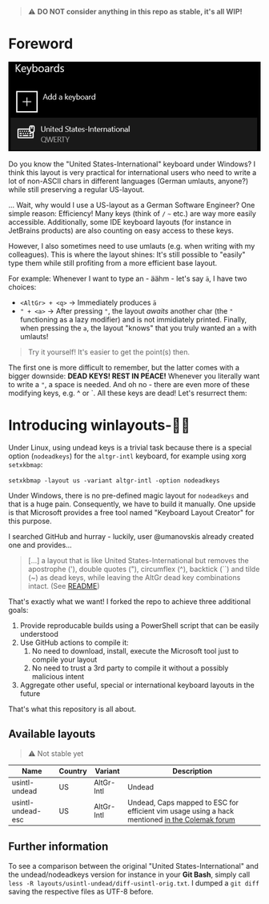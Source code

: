 > :warning: **DO NOT consider anything in this repo as stable, it's all WIP!**

# Foreword

![United States-International](.github/usintl-win.png)

Do you know the "United States-International" keyboard under Windows?
I think this layout is very practical for international users who need to write a lot of non-ASCII chars in different languages (German umlauts, anyone?) while still preserving a regular US-layout. 

...
Wait, why would I use a US-layout as a German Software Engineer? One simple reason: Efficiency! Many keys (think of `/` `~` etc.) are way more easily accessible. Additionally, some IDE keyboard layouts (for instance in JetBrains products) are also counting on easy access to these keys.

However, I also sometimes need to use umlauts (e.g. when writing with my colleagues). 
This is where the layout shines: It's still possible to "easily" type them while still profiting from a more efficient base layout.

For example: Whenever I want to type an - äähm - let's say `ä`, I have two choices:
- `<AltGr> + <q>` → Immediately produces `ä`
- `" + <a>` → After pressing `"`, the layout *awaits* another char (the `"` functioning as a lazy modifier) and is not immidiately printed. Finally, when pressing the `a`, the layout "knows" that you truly wanted an `a` with umlauts!

> Try it yourself! It's easier to get the point(s) then.

The first one is more difficult to remember, but the latter comes with a bigger downside: **DEAD KEYS! REST IN PEACE!**
Whenever you literally want to write a `"`, a space is needed. 
And oh no - there are even more of these modifying keys, e.g. ^ or `.
All these keys are dead! Let's resurrect them:

# Introducing winlayouts-‍🧟‍♂️

Under Linux, using undead keys is a trivial task because there is a special option (`nodeadkeys`) for the `altgr-intl` keyboard, for example using xorg `setxkbmap`: 

```setxkbmap -layout us -variant altgr-intl -option nodeadkeys```

Under Windows, there is no pre-defined magic layout for `nodeadkeys` and that is a huge pain.
Consequently, we have to build it manually. One upside is that Microsoft provides a free tool named "Keyboard Layout Creator" for this purpose.

I searched GitHub and hurray - luckily, user @umanovskis already created one and provides...
> [...] a layout that is like United States-International but removes the apostrophe ('), double quotes ("), circumflex (^), backtick (``) and tilde (~) as dead keys, while leaving the AltGr dead key combinations intact. (See [README](./layouts/usintl-undead/README.md))

That's exactly what we want! I forked the repo to achieve three additional goals:

1. Provide reproducable builds using a PowerShell script that can be easily understood
2. Use GitHub actions to compile it: 
    1. No need to download, install, execute the Microsoft tool just to compile your layout
    2. No need to trust a 3rd party to compile it without a possibly malicious intent 
3. Aggregate other useful, special or international keyboard layouts in the future

That's what this repository is all about.

## Available layouts

> :warning: Not stable yet

| Name                   | Country | Variant           | Description
| ---------------------- | ------- | ----------------- | -----------
| usintl-undead          | US      | AltGr-Intl        | Undead 
| usintl-undead-esc      | US      | AltGr-Intl        | Undead, Caps mapped to ESC for efficient vim usage using a hack mentioned [in the Colemak forum](https://forum.colemak.com/topic/870-hacked-msklc-to-enable-remapping-capslock/)


## Further information

To see a comparison between the original "United States-International" and the undead/nodeadkeys version for instance in your **Git Bash**, simply call `less -R layouts/usintl-undead/diff-usintl-orig.txt`. I dumped a `git diff` saving the respective files as UTF-8 before.